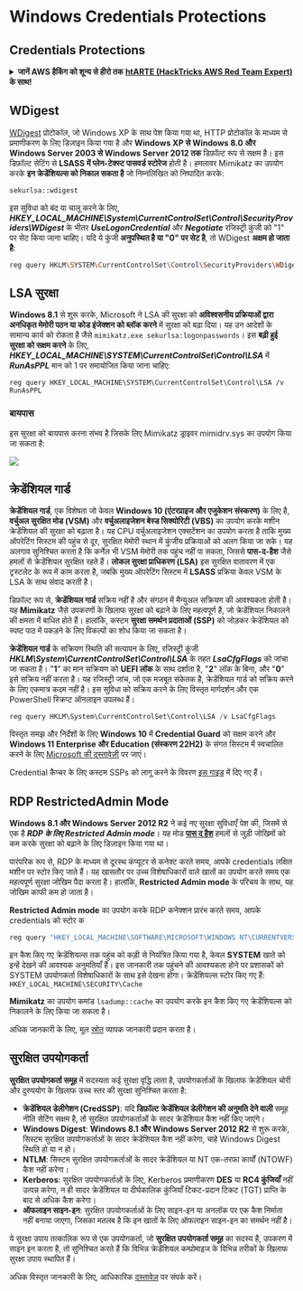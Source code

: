 # Windows Credentials Protections

## Credentials Protections

<details>

<summary><strong>जानें AWS हैकिंग को शून्य से हीरो तक</strong> <a href="https://training.hacktricks.xyz/courses/arte"><strong>htARTE (HackTricks AWS Red Team Expert)</strong></a><strong> के साथ!</strong></summary>

दूसरे तरीके HackTricks का समर्थन करने के लिए:

* अगर आप अपनी **कंपनी का विज्ञापन HackTricks में देखना चाहते हैं** या **HackTricks को PDF में डाउनलोड करना चाहते हैं** तो [**सब्सक्रिप्शन प्लान्स**](https://github.com/sponsors/carlospolop) देखें!
* [**आधिकारिक PEASS & HackTricks स्वैग**](https://peass.creator-spring.com) प्राप्त करें
* हमारे विशेष [**NFTs**](https://opensea.io/collection/the-peass-family) कलेक्शन, [**The PEASS Family**](https://opensea.io/collection/the-peass-family) खोजें
* **शामिल हों** 💬 [**डिस्कॉर्ड समूह**](https://discord.gg/hRep4RUj7f) या [**टेलीग्राम समूह**](https://t.me/peass) या **मुझे** **ट्विटर** 🐦 [**@carlospolopm**](https://twitter.com/carlospolopm)** पर फॉलो** करें।
* **अपने हैकिंग ट्रिक्स साझा करें** [**HackTricks**](https://github.com/carlospolop/hacktricks) और [**HackTricks Cloud**](https://github.com/carlospolop/hacktricks-cloud) github repos को PRs सबमिट करके।

</details>

## WDigest

[WDigest](https://technet.microsoft.com/pt-pt/library/cc778868(v=ws.10).aspx?f=255&MSPPError=-2147217396) प्रोटोकॉल, जो Windows XP के साथ पेश किया गया था, HTTP प्रोटोकॉल के माध्यम से प्रमाणीकरण के लिए डिज़ाइन किया गया है और **Windows XP से Windows 8.0 और Windows Server 2003 से Windows Server 2012 तक** डिफ़ॉल्ट रूप से सक्षम है। इस डिफ़ॉल्ट सेटिंग से **LSASS में प्लेन-टेक्स्ट पासवर्ड स्टोरेज** होती है। हमलावर Mimikatz का उपयोग करके **इन क्रेडेंशियल्स को निकाल सकता है** जो निम्नलिखित को निष्पादित करके:
```bash
sekurlsa::wdigest
```
इस सुविधा को बंद या चालू करने के लिए, _**HKEY\_LOCAL\_MACHINE\System\CurrentControlSet\Control\SecurityProviders\WDigest**_ के भीतर _**UseLogonCredential**_ और _**Negotiate**_ रजिस्ट्री कुंजी को "1" पर सेट किया जाना चाहिए। यदि ये कुंजी **अनुपस्थित है या "0" पर सेट है**, तो WDigest **अक्षम हो जाता है**:
```bash
reg query HKLM\SYSTEM\CurrentControlSet\Control\SecurityProviders\WDigest /v UseLogonCredential
```
## LSA सुरक्षा

**Windows 8.1** से शुरू करके, Microsoft ने LSA की सुरक्षा को **अविश्वसनीय प्रक्रियाओं द्वारा अनधिकृत मेमोरी पठन या कोड इंजेक्शन को ब्लॉक करने** में सुरक्षा को बढ़ा दिया। यह उन आदेशों के सामान्य कार्य को रोकता है जैसे `mimikatz.exe sekurlsa:logonpasswords`। इस **बढ़ी हुई सुरक्षा को सक्षम करने** के लिए, _**HKEY\_LOCAL\_MACHINE\SYSTEM\CurrentControlSet\Control\LSA**_ में _**RunAsPPL**_ मान को 1 पर समायोजित किया जाना चाहिए:
```
reg query HKEY_LOCAL_MACHINE\SYSTEM\CurrentControlSet\Control\LSA /v RunAsPPL
```
### बायपास

इस सुरक्षा को बायपास करना संभव है जिसके लिए Mimikatz ड्राइवर mimidrv.sys का उपयोग किया जा सकता है:

![](../../.gitbook/assets/mimidrv.png)

## क्रेडेंशियल गार्ड

**क्रेडेंशियल गार्ड**, एक विशेषता जो केवल **Windows 10 (एंटरप्राइज और एजुकेशन संस्करण)** के लिए है, **वर्चुअल सुरक्षित मोड (VSM)** और **वर्चुअलाइजेशन बेस्ड सिक्योरिटी (VBS)** का उपयोग करके मशीन क्रेडेंशियल की सुरक्षा को बढ़ाता है। यह CPU वर्चुअलाइजेशन एक्सटेंशन का उपयोग करता है ताकि मुख्य ऑपरेटिंग सिस्टम की पहुंच से दूर, सुरक्षित मेमोरी स्थान में कुंजीय प्रक्रियाओं को अलग किया जा सके। यह अलगाव सुनिश्चित करता है कि कर्नेल भी VSM मेमोरी तक पहुंच नहीं पा सकता, जिससे **पास-द-हैश** जैसे हमलों से क्रेडेंशियल सुरक्षित रहते हैं। **लोकल सुरक्षा प्राधिकरण (LSA)** इस सुरक्षित वातावरण में एक ट्रस्टलेट के रूप में काम करता है, जबकि मुख्य ऑपरेटिंग सिस्टम में **LSASS** प्रक्रिया केवल VSM के LSA के साथ संवाद करती है।

डिफ़ॉल्ट रूप से, **क्रेडेंशियल गार्ड** सक्रिय नहीं है और संगठन में मैन्युअल सक्रियण की आवश्यकता होती है। यह **Mimikatz** जैसे उपकरणों के खिलाफ सुरक्षा को बढ़ाने के लिए महत्वपूर्ण है, जो क्रेडेंशियल निकालने की क्षमता में बाधित होते हैं। हालांकि, कस्टम **सुरक्षा समर्थन प्रदाताओं (SSP)** को जोड़कर क्रेडेंशियल को स्पष्ट पाठ में पकड़ने के लिए विकल्पों का शोध किया जा सकता है।

**क्रेडेंशियल गार्ड** के सक्रियण स्थिति की सत्यापन के लिए, रजिस्ट्री कुंजी **_HKLM\System\CurrentControlSet\Control\LSA_** के तहत **_LsaCfgFlags_** को जांचा जा सकता है। "**1**" का मान सक्रियण को **UEFI लॉक** के साथ दर्शाता है, "**2**" लॉक के बिना, और "**0**" इसे सक्रिय नहीं करता है। यह रजिस्ट्री जांच, जो एक मजबूत संकेतक है, क्रेडेंशियल गार्ड को सक्रिय करने के लिए एकमात्र कदम नहीं है। इस सुविधा को सक्रिय करने के लिए विस्तृत मार्गदर्शन और एक PowerShell स्क्रिप्ट ऑनलाइन उपलब्ध हैं।
```powershell
reg query HKLM\System\CurrentControlSet\Control\LSA /v LsaCfgFlags
```
विस्तृत समझ और निर्देशों के लिए **Windows 10** में **Credential Guard** को सक्षम करने और **Windows 11 Enterprise और Education (संस्करण 22H2)** के संगत सिस्टम में स्वचालित करने के लिए [Microsoft की दस्तावेज़ी](https://docs.microsoft.com/en-us/windows/security/identity-protection/credential-guard/credential-guard-manage) पर जाएं।

Credential कैप्चर के लिए कस्टम SSPs को लागू करने के विवरण [इस गाइड](../active-directory-methodology/custom-ssp.md) में दिए गए हैं।

## RDP RestrictedAdmin Mode

**Windows 8.1 और Windows Server 2012 R2** ने कई नए सुरक्षा सुविधाएँ पेश की, जिसमें से एक है **_RDP के लिए Restricted Admin mode_**। यह मोड **[पास द हैश](https://blog.ahasayen.com/pass-the-hash/)** हमलों से जुड़ी जोखिमों को कम करके सुरक्षा को बढ़ाने के लिए डिज़ाइन किया गया था।

पारंपरिक रूप से, RDP के माध्यम से दूरस्थ कंप्यूटर से कनेक्ट करते समय, आपके credentials लक्षित मशीन पर स्टोर किए जाते हैं। यह खासतौर पर उच्च विशेषाधिकारों वाले खातों का उपयोग करते समय एक महत्वपूर्ण सुरक्षा जोखिम पैदा करता है। हालांकि, **Restricted Admin mode** के परिचय के साथ, यह जोखिम काफी कम हो जाता है।

**Restricted Admin mode** का उपयोग करके RDP कनेक्शन प्रारंभ करते समय, आपके credentials को स्टोर क
```bash
reg query "HKEY_LOCAL_MACHINE\SOFTWARE\MICROSOFT\WINDOWS NT\CURRENTVERSION\WINLOGON" /v CACHEDLOGONSCOUNT
```
इन कैश किए गए क्रेडेंशियल्स तक पहुंच को कड़ी से नियंत्रित किया गया है, केवल **SYSTEM** खाते को इन्हें देखने की आवश्यक अनुमतियाँ हैं। इस जानकारी तक पहुंचने की आवश्यकता होने पर प्रशासकों को SYSTEM उपयोगकर्ता विशेषाधिकारों के साथ इसे देखना होगा। क्रेडेंशियल्स स्टोर किए गए हैं: `HKEY_LOCAL_MACHINE\SECURITY\Cache`

**Mimikatz** का उपयोग कमांड `lsadump::cache` का उपयोग करके इन कैश किए गए क्रेडेंशियल्स को निकालने के लिए किया जा सकता है।

अधिक जानकारी के लिए, मूल [स्रोत](http://juggernaut.wikidot.com/cached-credentials) व्यापक जानकारी प्रदान करता है।

## सुरक्षित उपयोगकर्ता

**सुरक्षित उपयोगकर्ता समूह** में सदस्यता कई सुरक्षा वृद्धि लाता है, उपयोगकर्ताओं के खिलाफ क्रेडेंशियल चोरी और दुरुपयोग के खिलाफ उच्च स्तर की सुरक्षा सुनिश्चित करता है:

- **क्रेडेंशियल डेलीगेशन (CredSSP)**: यदि **डिफ़ॉल्ट क्रेडेंशियल डेलीगेशन की अनुमति देने वाली** समूह नीति सेटिंग सक्षम है, तो सुरक्षित उपयोगकर्ताओं के सादर क्रेडेंशियल कैश नहीं किए जाएंगे।
- **Windows Digest**: **Windows 8.1 और Windows Server 2012 R2** से शुरू करके, सिस्टम सुरक्षित उपयोगकर्ताओं के सादर क्रेडेंशियल कैश नहीं करेगा, चाहे Windows Digest स्थिति हो या न हो।
- **NTLM**: सिस्टम सुरक्षित उपयोगकर्ताओं के सादर क्रेडेंशियल या NT एक-तरफा कार्यों (NTOWF) कैश नहीं करेगा।
- **Kerberos**: सुरक्षित उपयोगकर्ताओं के लिए, Kerberos प्रमाणीकरण **DES** या **RC4 कुंजियाँ** नहीं उत्पन्न करेगा, न ही सादर क्रेडेंशियल या दीर्घकालिक कुंजियाँ टिकट-प्रदान टिकट (TGT) प्राप्ति के बाद से अधिक कैश करेगा।
- **ऑफलाइन साइन-इन**: सुरक्षित उपयोगकर्ताओं के लिए साइन-इन या अनलॉक पर एक कैश निर्माता नहीं बनाया जाएगा, जिसका मतलब है कि इन खातों के लिए ऑफलाइन साइन-इन का समर्थन नहीं है।

ये सुरक्षा उपाय तत्कालिक रूप से एक उपयोगकर्ता, जो **सुरक्षित उपयोगकर्ता समूह** का सदस्य है, उपकरण में साइन इन करता है, तो सुनिश्चित करते हैं कि विभिन्न क्रेडेंशियल कम्प्रोमाइज के विभिन्न तरीकों के खिलाफ सुरक्षा उपाय स्थापित हैं।

अधिक विस्तृत जानकारी के लिए, आधिकारिक [दस्तावेज़](https://docs.microsoft.com/en-us/windows-server/security/credentials-protection-and-management/protected-users-security-group) पर संपर्क करें।
